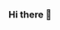 ### Hi there 👋

<!--
**snake7667/snake7667** is a ✨ _special_ ✨ repository because its `README.md` (this file) appears on your GitHub profile.
![HanGyeol's GitHub stats](https://github-readme-stats.vercel.app/api?username=snake7667&show_icons=true&theme=radical)

Here are some ideas to get you started:

- 🔭 I’m currently working on ...
- 🌱 I’m currently learning ...
- 👯 I’m looking to collaborate on ...
- 🤔 I’m looking for help with ...
- 💬 Ask me about ...
- 📫 How to reach me: ...
- 😄 Pronouns: ...
- ⚡ Fun fact: ...
-->
